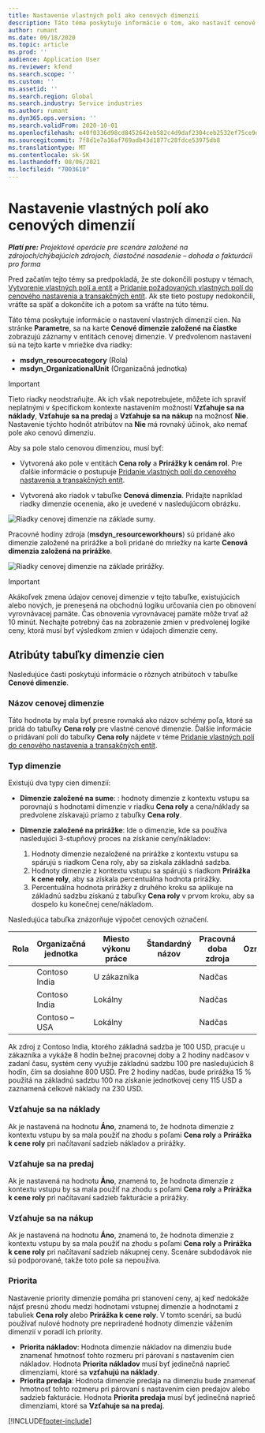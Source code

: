 ```yaml
---
title: Nastavenie vlastných polí ako cenových dimenzií
description: Táto téma poskytuje informácie o tom, ako nastaviť cenové dimenzie pomocou vlastných polí.
author: rumant
ms.date: 09/18/2020
ms.topic: article
ms.prod: ''
audience: Application User
ms.reviewer: kfend
ms.search.scope: ''
ms.custom: ''
ms.assetid: ''
ms.search.region: Global
ms.search.industry: Service industries
ms.author: rumant
ms.dyn365.ops.version: ''
ms.search.validFrom: 2020-10-01
ms.openlocfilehash: e40f0336d98cd8452642eb582c4d9daf2304ceb2532ef75ce9d03a0fa4bd8e8b
ms.sourcegitcommit: 7f8d1e7a16af769adb43d1877c28fdce53975db8
ms.translationtype: MT
ms.contentlocale: sk-SK
ms.lasthandoff: 08/06/2021
ms.locfileid: "7003610"
---
```

# <a name="set-up-custom-fields-as-pricing-dimensions"></a>Nastavenie vlastných polí ako cenových dimenzií

_**Platí pre:** Projektové operácie pre scenáre založené na zdrojoch/chýbajúcich zdrojoch, čiastočné nasadenie – dohoda o fakturácii pro forma_

Pred začatím tejto témy sa predpokladá, že ste dokončili postupy v témach, [Vytvorenie vlastných polí a entít](create-custom-fields-entities-pricing-dimensions.md) a [Pridanie požadovaných vlastných polí do cenového nastavenia a transakčných entít](add-custom-fields-price-setup-transactional-entities.md). Ak ste tieto postupy nedokončili, vráťte sa späť a dokončite ich a potom sa vráťte na túto tému. 

Táto téma poskytuje informácie o nastavení vlastných dimenzií cien. Na stránke **Parametre**, sa na karte **Cenové dimenzie založené na čiastke** zobrazujú záznamy v entitách cenovej dimenzie. V predvolenom nastavení sú na tejto karte v mriežke dva riadky:

- **msdyn_resourcecategory** (Rola)
- **msdyn_OrganizationalUnit** (Organizačná jednotka)

> [!IMPORTANT]
> Tieto riadky neodstraňujte. Ak ich však nepotrebujete, môžete ich spraviť neplatnými v špecifickom kontexte nastavením možností **Vzťahuje sa na náklady**, **Vzťahuje sa na predaj** a **Vzťahuje sa na nákup** na možnosť **Nie**. Nastavenie týchto hodnôt atribútov na **Nie** má rovnaký účinok, ako nemať pole ako cenovú dimenziu.

Aby sa pole stalo cenovou dimenziou, musí byť:

- Vytvorená ako pole v entitách **Cena roly** a **Prirážky k cenám rol**. Pre ďalšie informácie o postupuje [Pridanie vlastných polí do cenového nastavenia a transakčných entít](add-custom-fields-price-setup-transactional-entities.md).

- Vytvorená ako riadok v tabuľke **Cenová dimenzia**. Pridajte napríklad riadky dimenzie ocenenia, ako je uvedené v nasledujúcom obrázku. 

![Riadky cenovej dimenzie na základe sumy.](media/Amt-based-PD.png)

Pracovné hodiny zdroja (**msdyn_resourceworkhours**) sú pridané ako dimenzie založené na prirážke a boli pridané do mriežky na karte **Cenová dimenzia založená na prirážke**.

![Riadky cenovej dimenzie na základe prirážky.](media/Markup-based-PD.png)


> [!IMPORTANT]
> Akákoľvek zmena údajov cenovej dimenzie v tejto tabuľke, existujúcich alebo nových, je prenesená na obchodnú logiku určovania cien po obnovení vyrovnávacej pamäte. Čas obnovenia vyrovnávacej pamäte môže trvať až 10 minút. Nechajte potrebný čas na zobrazenie zmien v predvolenej logike ceny, ktorá musí byť výsledkom zmien v údajoch dimenzie ceny.


## <a name="attributes-of-the-pricing-dimensions-table"></a>Atribúty tabuľky dimenzie cien
Nasledujúce časti poskytujú informácie o rôznych atribútoch v tabuľke **Cenové dimenzie**.

### <a name="pricing-dimension-name"></a>Názov cenovej dimenzie
Táto hodnota by mala byť presne rovnaká ako názov schémy poľa, ktoré sa pridá do tabuľky **Cena roly** pre vlastné cenové dimenzie. Ďalšie informácie o pridávaní polí do tabuľky **Cena roly** nájdete v téme [Pridanie vlastných polí do cenového nastavenia a transakčných entít](add-custom-fields-price-setup-transactional-entities.md).

### <a name="type-of-dimension"></a>Typ dimenzie
Existujú dva typy cien dimenzií:
  
  - **Dimenzie založené na sume**: : hodnoty dimenzie z kontextu vstupu sa porovnajú s hodnotami dimenzie v riadku **Cena roly** a cena/náklady sa predvolene získavajú priamo z tabuľky **Cena roly**.
  - **Dimenzie založené na prirážke**: Ide o dimenzie, kde sa používa nasledujúci 3-stupňový proces na získanie ceny/nákladov:
 
    1. Hodnoty dimenzie nezaložené na prirážke z kontextu vstupu sa spárujú s riadkom Cena roly, aby sa získala základná sadzba.
    2. Hodnoty dimenzie z kontextu vstupu sa spárujú s riadkom **Prirážka k cene roly**, aby sa získala percentuálna hodnota prirážky.
    3. Percentuálna hodnota prirážky z druhého kroku sa aplikuje na základnú sadzbu získanú z tabuľky **Cena roly** v prvom kroku, aby sa dospelo ku konečnej cene/nákladom.
   
   Nasledujúca tabuľka znázorňuje výpočet cenových označení.
  
| Rola        | Organizačná jednotka    |Miesto výkonu práce      |Štandardný názov      |Pracovná doba zdroja      |  Označenie|
| ------------|-------------|-------------------|--------------------|-------------------------|--------:|
|             | Contoso India|U zákazníka            |                    |Nadčas                 |15     |
|             | Contoso India|Lokálny             |                    |Nadčas                 |10     |
|             | Contoso – USA   |Lokálny             |                    |Nadčas                 |20     |


Ak zdroj z Contoso India, ktorého základná sadzba je 100 USD, pracuje u zákazníka a vykáže 8 hodín bežnej pracovnej doby a 2 hodiny nadčasov v zadaní času, systém ceny využije základnú sadzbu 100 pre nasledujúcich 8 hodín, čím sa dosiahne 800 USD. Pre 2 hodiny nadčas, bude prirážka 15 % použitá na základnú sadzbu 100 na získanie jednotkovej ceny 115 USD a zaznamená celkové náklady na 230 USD.

### <a name="applicable-to-cost"></a>Vzťahuje sa na náklady 
Ak je nastavená na hodnotu **Áno**, znamená to, že hodnota dimenzie z kontextu vstupu by sa mala použiť na zhodu s poľami **Cena roly** a **Prirážka k cene roly** pri načítavaní sadzieb nákladov a prirážky.

### <a name="applicable-to-sales"></a>Vzťahuje sa na predaj
Ak je nastavená na hodnotu **Áno**, znamená to, že hodnota dimenzie z kontextu vstupu by sa mala použiť na zhodu s poľami **Cena roly** a **Prirážka k cene roly** pri načítavaní sadzieb fakturácie a prirážky.

### <a name="applicable-to-purchase"></a>Vzťahuje sa na nákup
Ak je nastavená na hodnotu **Áno**, znamená to, že hodnota dimenzie z kontextu vstupu by sa mala použiť na zhodu s poľami **Cena roly** a **Prirážka k cene roly** pri načítavaní sadzieb nákupnej ceny. Scenáre subdodávok nie sú podporované, takže toto pole sa nepoužíva. 

### <a name="priority"></a>Priorita
Nastavenie priority dimenzie pomáha pri stanovení ceny, aj keď nedokáže nájsť presnú zhodu medzi hodnotami vstupnej dimenzie a hodnotami z tabuliek **Cena roly** alebo **Prirážka k cene roly**. V tomto scenári, sa budú používať nulové hodnoty pre nepriradené hodnoty dimenzie vážením dimenzií v poradí ich priority.

- **Priorita nákladov**: Hodnota dimenzie nákladov na dimenziu bude znamenať hmotnosť tohto rozmeru pri párovaní s nastavením cien nákladov. Hodnota **Priorita nákladov** musí byť jedinečná naprieč dimenziami, ktoré sa **vzťahujú na náklady**.
- **Priorita predaja**: Hodnota dimenzie predaja na dimenziu bude znamenať hmotnosť tohto rozmeru pri párovaní s nastavením cien predajov alebo sadzieb fakturácie. Hodnota **Priorita predaja** musí byť jedinečná naprieč dimenziami, ktoré sa **Vzťahuje sa na predaj**.


[!INCLUDE[footer-include](../includes/footer-banner.md)]